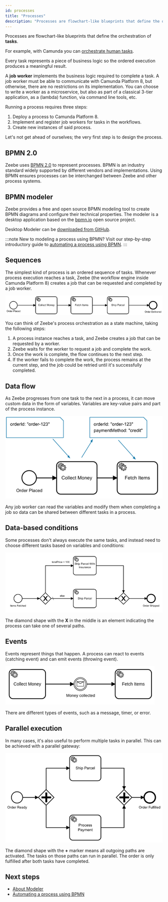 ```yaml
---
id: processes
title: "Processes"
description: "Processes are flowchart-like blueprints that define the orchestration of tasks."
---
```


Processes are flowchart-like blueprints that define the orchestration of **tasks**.

For example, with Camunda you can [orchestrate human tasks](../../guides/getting-started-orchestrate-human-tasks.md).

Every task represents a piece of business logic so the ordered execution produces a meaningful result.

A **job worker** implements the business logic required to complete a task. A job worker must be able to communicate with Camunda Platform 8, but otherwise, there are no restrictions on its implementation. You can choose to write a worker as a microservice, but also as part of a classical 3-tier application, as a \(lambda\) function, via command line tools, etc.

Running a process requires three steps:

1. Deploy a process to Camunda Platform 8.
2. Implement and register job workers for tasks in the workflows.
3. Create new instances of said process.

Let's not get ahead of ourselves; the very first step is to design the process.

## BPMN 2.0

Zeebe uses [BPMN 2.0](http://www.bpmn.org/) to represent processes. BPMN is an industry standard widely supported by different vendors and implementations. Using BPMN ensures processes can be interchanged between Zeebe and other process systems.

## BPMN modeler

Zeebe provides a free and open source BPMN modeling tool to create BPMN diagrams and configure their technical properties. The modeler is a desktop application based on the [bpmn.io](https://bpmn.io) open source project.

Desktop Modeler can be [downloaded from GitHub](https://camunda.com/download/modeler/).

:::note
New to modeling a process using BPMN? Visit our step-by-step introductory guide to [automating a process using BPMN](../../guides/automating-a-process-using-bpmn.md).
:::

## Sequences

The simplest kind of process is an ordered sequence of tasks. Whenever process execution reaches a task, Zeebe (the workflow engine inside Camunda Platform 8) creates a job that can be requested and completed by a job worker.

![process-sequence](assets/order-process.png)

You can think of Zeebe's process orchestration as a state machine, taking the following steps:

1. A process instance reaches a task, and Zeebe creates a job that can be requested by a worker.
2. Zeebe waits for the worker to request a job and complete the work.
3. Once the work is complete, the flow continues to the next step.
4. If the worker fails to complete the work, the process remains at the current step, and the job could be retried until it's successfully completed.

## Data flow

As Zeebe progresses from one task to the next in a process, it can move custom data in the form of variables. Variables are key-value pairs and part of the process instance.

![data-flow](assets/process-data-flow.png)

Any job worker can read the variables and modify them when completing a job so data can be shared between different tasks in a process.

## Data-based conditions

Some processes don't always execute the same tasks, and instead need to choose different tasks based on variables and conditions:

![data-conditions](assets/processes-data-based-conditions.png)

The diamond shape with the **X** in the middle is an element indicating the process can take one of several paths.

## Events

Events represent things that happen. A process can react to events (catching event) and can emit events (throwing event).

![process](assets/process-events.png)

There are different types of events, such as a message, timer, or error.

## Parallel execution

In many cases, it's also useful to perform multiple tasks in parallel. This can be achieved with a parallel gateway:

![data-conditions](assets/processes-parallel-gateway.png)

The diamond shape with the **+** marker means all outgoing paths are activated. The tasks on those paths can run in parallel. The order is only fulfilled after both tasks have completed.

## Next steps

- [About Modeler](./components/modeler/about-modeler.md)
- [Automating a process using BPMN](./guides/automating-a-process-using-bpmn.md)
